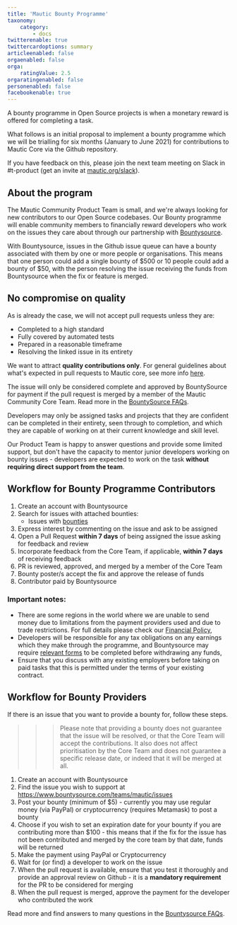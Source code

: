 ```yaml
---
title: 'Mautic Bounty Programme'
taxonomy:
    category:
        - docs
twitterenable: true
twittercardoptions: summary
articleenabled: false
orgaenabled: false
orga:
    ratingValue: 2.5
orgaratingenabled: false
personenabled: false
facebookenable: true
---
```


A bounty programme in Open Source projects is when a monetary reward is offered for completing a task.

What follows is an initial proposal to implement a bounty programme which we will be trialling for six months (January to June 2021) for contributions to Mautic Core via the Github repository.

If you have feedback on this, please join the next team meeting on Slack in #t-product (get an invite at [mautic.org/slack][mautic-slack]).

## About the program

The Mautic Community Product Team is small, and we're always looking for new contributors to our Open Source codebases. Our Bounty programme will enable community members to financially reward developers who work on the issues they care about through our partnership with [Bountysource][bountysource].

With Bountysource, issues in the Github issue queue can have a bounty associated with them by one or more people or organisations. This means that one person could add a single bounty of $500 or 10 people could add a bounty of $50, with the person resolving the issue receiving the funds from Bountysource when the fix or feature is merged.

## No compromise on quality
As is already the case, we will not accept pull requests unless they are:

* Completed to a high standard
* Fully covered by automated tests
* Prepared in a reasonable timeframe
* Resolving the linked issue in its entirety

We want to attract **quality contributions only**. For general guidelines about what's expected in pull requests to Mautic core, see more info [here][pr-requirements].

The issue will only be considered complete and approved by BountySource for payment if the pull request is merged by a member of the Mautic Community Core Team. Read more in the [BountySource FAQs][bs-faq].

Developers may only be assigned tasks and projects that they are confident can be completed in their entirety, seen through to completion, and which they are capable of working on at their current knowledge and skill level.

Our Product Team is happy to answer questions and provide some limited support, but don't have the capacity to mentor junior developers working on bounty issues - developers are expected to work on the task **without requiring direct support from the team**.

## Workflow for Bounty Programme Contributors
1. Create an account with Bountysource
2. Search for issues with attached bounties:
	* 	Issues with [bounties][bounty-issues]
4. Express interest by commenting on the issue and ask to be assigned
5. Open a Pull Request **within 7 days** of being assigned the issue asking for feedback and review
6. Incorporate feedback from the Core Team, if applicable, **within 7 days** of receiving feedback
7. PR is reviewed, approved, and merged by a member of the Core Team
8. Bounty poster/s accept the fix and approve the release of funds
9. Contributor paid by Bountysource

### Important notes:

* There are some regions in the world where we are unable to send money due to limitations from the payment providers used and due to trade restrictions. For full details please check our [Financial Policy][finance-policy],
* Developers will be responsible for any tax obligations on any earnings which they make through the programme, and Bountysource may require [relevant forms][tax-questions] to be completed before withdrawing any funds,
* Ensure that you discuss with any existing employers before taking on paid tasks that this is permitted under the terms of your existing contract.

## Workflow for Bounty Providers
If there is an issue that you want to provide a bounty for, follow these steps.

>>> Please note that providing a bounty does not guarantee that the issue will be resolved, or that the Core Team will accept the contributions. It also does not affect prioritisation by the Core Team and does not guarantee a specific release date, or indeed that it will be merged at all.

1. Create an account with Bountysource
2. Find the issue you wish to support at https://www.bountysource.com/teams/mautic/issues
3. Post your bounty (minimum of $5) - currently you may use regular money (via PayPal) or cryptocurrency (requires Metamask) to post a bounty
4. Choose if you wish to set an expiration date for your bounty if you are contributing more than $100 - this means that if the fix for the issue has not been contributed and merged by the core team by that date, funds will be returned
5. Make the payment using PayPal or Cryptocurrency
6. Wait for (or find) a developer to work on the issue
7. When the pull request is available, ensure that you test it thoroughly and provide an approval review on Github - it is a **mandatory requirement** for the PR to be considered for merging
8. When the pull request is merged, approve the payment for the developer who contributed the work

Read more and find answers to many questions in the [Bountysource FAQs][bs-faq].

[mautic-slack]: <https://mautic.org/slack>
[pr-requirements]: </contributing-to-mautic/developer/code/pull-requests>
[bountysource]: <https://www.bountysource.com/teams/mautic>
[bs-faq]: <https://github.com/bountysource/core/wiki/Frequently-Asked-Questions>
[bounty-issues]: <https://www.bountysource.com/teams/mautic/issues>
[finance-policy]: </policies/financial-policy#10-foreign-assets-control>
[tax-questions]: <https://github.com/bountysource/core/wiki/Frequently-Asked-Questions#do-i-have-to-pay-taxes-on-bounties-i-collect>